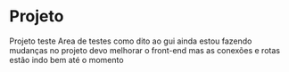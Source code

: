 # Projeto
Projeto teste 
Area de testes como dito ao gui ainda estou fazendo mudanças no projeto devo melhorar o front-end mas as conexões e rotas estão indo bem até o momento
